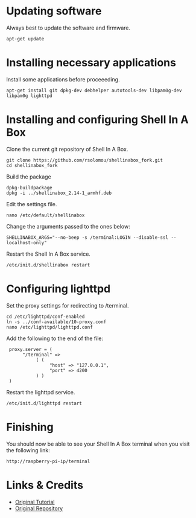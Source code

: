 Updating software
=================

Always best to update the software and firmware.

	apt-get update


Installing necessary applications
=================================

Install some applications before proceeeding.

	apt-get install git dpkg-dev debhelper autotools-dev libpam0g-dev libpam0g lighttpd


Installing and configuring Shell In A Box
=========================================

Clone the current git repository of Shell In A Box.

	git clone https://github.com/rsolomou/shellinabox_fork.git
	cd shellinabox_fork

Build the package

	dpkg-buildpackage
	dpkg -i ../shellinabox_2.14-1_armhf.deb

Edit the settings file.

	nano /etc/default/shellinabox

Change the arguments passed to the ones below:

	SHELLINABOX_ARGS="--no-beep -s /terminal:LOGIN --disable-ssl --localhost-only"

Restart the Shell In A Box service.

	/etc/init.d/shellinabox restart


Configuring lighttpd
====================

Set the proxy settings for redirecting to /terminal.

	cd /etc/lighttpd/conf-enabled
	ln -s ../conf-available/10-proxy.conf
	nano /etc/lighttpd/lighttpd.conf

Add the following to the end of the file:

     proxy.server = (
          "/terminal" =>
               ( (
                    "host" => "127.0.0.1",
					"port" => 4200
               ) )
     )

Restart the lighttpd service.

	/etc/init.d/lighttpd restart


Finishing
=========

You should now be able to see your Shell In A Box terminal when you visit the following link:

	http://raspberry-pi-ip/terminal


Links & Credits
===================

* [Original Tutorial](http://blog.remibergsma.com/2013/03/15/always-available-linux-terminal-shell-in-a-box-on-raspberry-pi/)
* [Original Repository](https://github.com/pythonanywhere/shellinabox_fork)
